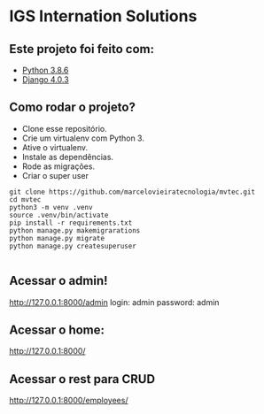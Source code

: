 # IGS Internation Solutions

## Este projeto foi feito com:

* [Python 3.8.6](https://www.python.org/)
* [Django 4.0.3](https://www.djangoproject.com/)

## Como rodar o projeto?

* Clone esse repositório.
* Crie um virtualenv com Python 3.
* Ative o virtualenv.
* Instale as dependências.
* Rode as migrações.
* Criar o super user

```
git clone https://github.com/marcelovieiratecnologia/mvtec.git
cd mvtec
python3 -m venv .venv
source .venv/bin/activate
pip install -r requirements.txt
python manage.py makemigrarations
python manage.py migrate
python manage.py createsuperuser


```
## Acessar o admin!
http://127.0.0.1:8000/admin
login: admin
password: admin

## Acessar o home:
http://127.0.0.1:8000/

## Acessar o rest para CRUD
http://127.0.0.1:8000/employees/
